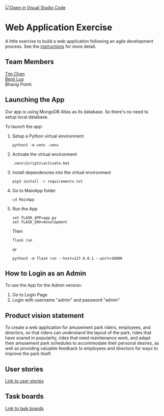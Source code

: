 [![Open in Visual Studio Code](https://classroom.github.com/assets/open-in-vscode-c66648af7eb3fe8bc4f294546bfd86ef473780cde1dea487d3c4ff354943c9ae.svg)](https://classroom.github.com/online_ide?assignment_repo_id=8874501&assignment_repo_type=AssignmentRepo)
# Web Application Exercise
A little exercise to build a web application following an agile development process. See the [instructions](instructions.md) for more detail.

## Team Members
[Tim Chen](https://github.com/cty288)\
[Benji Luo](https://github.com/BenjiLuo)\
Bhavig Pointi
## Launching the App
Our app is using MongoDB Atlas as its database. So there's no need to setup local database.

To launch the app:

1. Setup a Python virtual environment
   ```
   python3 -m venv .venv
   ```
2. Activate the virtual environment
   ```
   .venv\Scripts\activate.bat
   ```
3. Install dependencies into the virtual environment
    ```
    pip3 install -r requirements.txt
    ```
4. Go to MainApp folder
   ```
   cd MainApp
   ```
5. Run the App
   ```
   set FLASK_APP=app.py
   set FLASK_ENV=development
   ```
   Then

   ```
   flask run
   ```
   or
   ```
   python3 -m flask run --host=127.0.0.1 --port=10000
   ```

## How to Login as an Admin
To use the App for the Admin version:
1. Go to Login Page
2. Login with username "admin" and password "admin"

## Product vision statement

To create a web application for amusement park riders, employees, and directors, so that riders can understand the layout of the park, rides that have soared in popularity, rides that need maintenance work, and adapt their amusement park schedules to accommodate their personal desires, as well as providing valuable feedback to employees and directors for ways to improve the park itself.

## User stories

[Link to user stories](https://github.com/software-students-fall2022/web-app-exercise-team-9-1/issues)

## Task boards

[Link to task boards](https://github.com/software-students-fall2022/web-app-exercise-team-9-1/projects?query=is%3Aopen)
